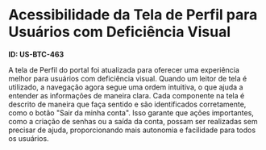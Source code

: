 # Acessibilidade da Tela de Perfil para Usuários com Deficiência Visual

**ID: US-BTC-463**

A tela de Perfil do portal foi atualizada para oferecer uma experiência melhor para usuários com deficiência visual. Quando um leitor de tela é utilizado, a navegação agora segue uma ordem intuitiva, o que ajuda a entender as informações de maneira clara. Cada componente na tela é descrito de maneira que faça sentido e são identificados corretamente, como o botão "Sair da minha conta". Isso garante que ações importantes, como a criação de senhas ou a saída da conta, possam ser realizadas sem precisar de ajuda, proporcionando mais autonomia e facilidade para todos os usuários.